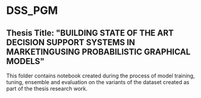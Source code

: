 # DSS_PGM

## Thesis Title: "BUILDING STATE OF THE ART DECISION SUPPORT SYSTEMS IN MARKETINGUSING PROBABILISTIC GRAPHICAL MODELS"

This folder contains notebook created during the process of model training, tuning, ensemble and evaluation on the variants of the dataset created as part of the thesis research work.
